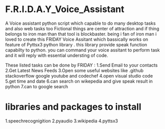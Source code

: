# F.R.I.D.A.Y_Voice_Assistant
A Voice assistant python script which capable to do many desktop tasks and also web tasks too
Fictional things are center of attraction and if thing belongs to iron man than that tool is blockbaster. being i fan of iron man i loved 
to create this FRIDAY Voice Assitant which bassically works on feature of Pyttsx3 python library . this library provide speak function capabilty to 
python. you can command your voice assitant to perform task and it will reply with essential understing of code.

These listed tasks can be done by FRIDAY :
1.Send Email to your contacts
2.Get Latest News Feeds
3.Open some useful websites like .github stackoverflow google youtube and codechef
4.open visual studio code
5.get time and date
6.can search on wikepedia and give speak result in python
7.can to google search


# libraries and packages to install
1.speechrecognigition
2.pyaudio
3.wikipedia
4.pyttsx3



